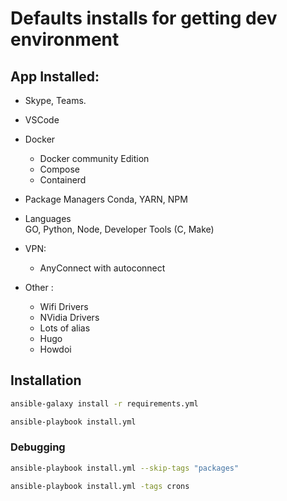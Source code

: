 # Defaults installs for getting dev environment

## App Installed:
* Skype, Teams.

* VSCode

* Docker 
  * Docker community Edition  
  * Compose
  * Containerd

* Package Managers
    Conda, YARN, NPM

* Languages    
    GO, Python, Node, Developer Tools (C, Make)

* VPN:
  * AnyConnect with autoconnect

* Other :   
  * Wifi Drivers
  * NVidia Drivers
  * Lots of alias
  * Hugo
  * Howdoi





## Installation
```bash
ansible-galaxy install -r requirements.yml

ansible-playbook install.yml 
```


### Debugging
```bash
ansible-playbook install.yml --skip-tags "packages"

ansible-playbook install.yml -tags crons
```

